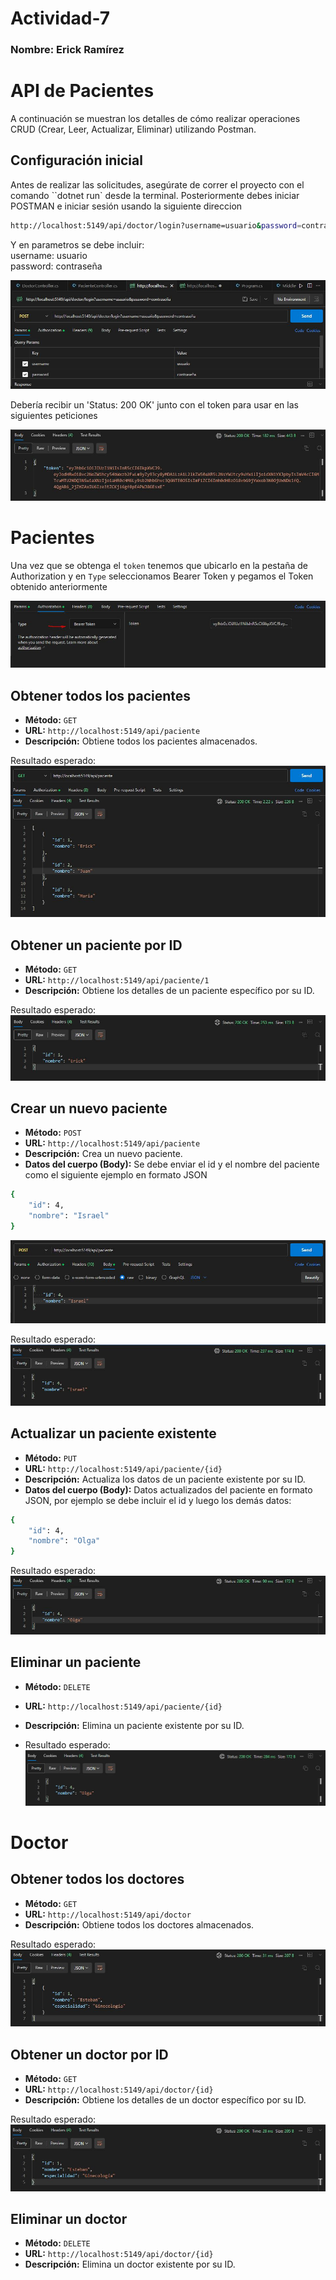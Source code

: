 # Actividad-7
### Nombre: Erick Ramírez  

# API de Pacientes  

A continuación se muestran los detalles de cómo realizar operaciones CRUD (Crear, Leer, Actualizar, Eliminar) utilizando Postman.  

## Configuración inicial  

Antes de realizar las solicitudes, asegúrate de correr el proyecto con el comando ``dotnet run` desde la terminal.
Posteriormente debes iniciar POSTMAN e iniciar sesión usando la siguiente direccion
```bash
http://localhost:5149/api/doctor/login?username=usuario&password=contraseña
```
Y en parametros se debe incluir:  
username: usuario  
password: contraseña   

![Ejemplo de imagen](images/login_post.JPG)

Debería recibir un 'Status: 200 OK' junto con el token para usar en las siguientes peticiones  

![Ejemplo de imagen](images/response_token.JPG)  

# Pacientes  

Una vez que se obtenga el `token` tenemos que ubicarlo en la pestaña de Authorization y en `Type` seleccionamos Bearer Token y pegamos el Token obtenido anteriormente  

![Ejemplo de imagen](images/token.JPG)  

## Obtener todos los pacientes

- **Método:** `GET`
- **URL:** `http://localhost:5149/api/paciente`
- **Descripción:** Obtiene todos los pacientes almacenados.

Resultado esperado:  
![Ejemplo de imagen](images/pacientes_all_get.JPG)

## Obtener un paciente por ID

- **Método:** `GET`
- **URL:** `http://localhost:5149/api/paciente/1`
- **Descripción:** Obtiene los detalles de un paciente específico por su ID.

Resultado esperado:  
![Ejemplo de imagen](images/pacientes_id_get.JPG)

## Crear un nuevo paciente

- **Método:** `POST`
- **URL:** `http://localhost:5149/api/paciente`
- **Descripción:** Crea un nuevo paciente.
- **Datos del cuerpo (Body):** Se debe enviar el id y el nombre del paciente como el siguiente ejemplo en formato JSON
```bash
{
    "id": 4,
    "nombre": "Israel"
}
```
![Ejemplo de imagen](images/post_create_conf.JPG)  

Resultado esperado:  
![Ejemplo de imagen](images/post_create_paciente.JPG)

## Actualizar un paciente existente

- **Método:** `PUT`
- **URL:** `http://localhost:5149/api/paciente/{id}`
- **Descripción:** Actualiza los datos de un paciente existente por su ID.
- **Datos del cuerpo (Body):** Datos actualizados del paciente en formato JSON, por ejemplo se debe incluir el id y luego los demás datos:
```bash
{
    "id": 4,
    "nombre": "Olga"
}
```

Resultado esperado:  
![Ejemplo de imagen](images/pacientes_put.JPG)

## Eliminar un paciente

- **Método:** `DELETE`
- **URL:** `http://localhost:5149/api/paciente/{id}`
- **Descripción:** Elimina un paciente existente por su ID.

- Resultado esperado:  
![Ejemplo de imagen](images/pacientes_delete.JPG)

# Doctor 

## Obtener todos los doctores

- **Método:** `GET`
- **URL:** `http://localhost:5149/api/doctor`
- **Descripción:** Obtiene todos los doctores almacenados.

Resultado esperado:  
![Ejemplo de imagen](images/doctor_all_get.JPG)

## Obtener un doctor por ID

- **Método:** `GET`
- **URL:** `http://localhost:5149/api/doctor/{id}`
- **Descripción:** Obtiene los detalles de un doctor específico por su ID.

Resultado esperado:  
![Ejemplo de imagen](images/doctor_id_get.JPG)

## Eliminar un doctor

- **Método:** `DELETE`
- **URL:** `http://localhost:5149/api/doctor/{id}`
- **Descripción:** Elimina un doctor existente por su ID.



